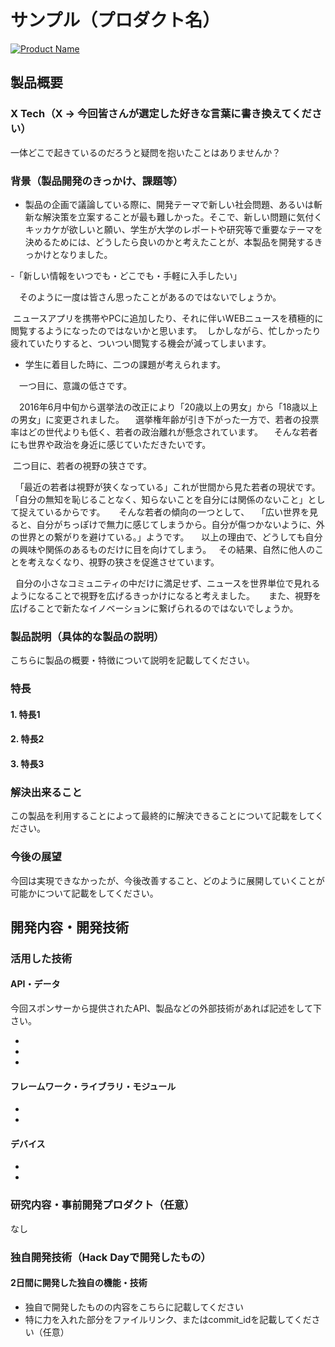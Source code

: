 # サンプル（プロダクト名）

[![Product Name](https://raw.github.com/GabLeRoux/WebMole/master/ressources/WebMole_Youtube_Video.png)](https://www.youtube.com/channel/UC4PtjOfZTbVp9DwtJv82Lzg)

## 製品概要
### X Tech（X → 今回皆さんが選定した好きな言葉に書き換えてください）
一体どこで起きているのだろうと疑問を抱いたことはありませんか？

### 背景（製品開発のきっかけ、課題等）

- 製品の企画で議論している際に、開発テーマで新しい社会問題、あるいは斬新な解決策を立案することが最も難しかった。そこで、新しい問題に気付くキッカケが欲しいと願い、学生が大学のレポートや研究等で重要なテーマを決めるためには、どうしたら良いのかと考えたことが、本製品を開発するきっかけとなりました。

-「新しい情報をいつでも・どこでも・手軽に入手したい」

　そのように一度は皆さん思ったことがあるのではないでしょうか。
  
  ニュースアプリを携帯やPCに追加したり、それに伴いWEBニュースを積極的に閲覧するようになったのではないかと思います。
  しかしながら、忙しかったり疲れていたりすると、ついつい閲覧する機会が減ってしまいます。
   
- 学生に着目した時に、二つの課題が考えられます。

　一つ目に、意識の低さです。
  
 　2016年6月中旬から選挙法の改正により「20歳以上の男女」から「18歳以上の男女」に変更されました。
 　選挙権年齢が引き下がった一方で、若者の投票率はどの世代よりも低く、若者の政治離れが懸念されています。
 　そんな若者にも世界や政治を身近に感じていただきたいです。
  
  二つ目に、若者の視野の狭さです。
   
   「最近の若者は視野が狭くなっている」これが世間から見た若者の現状です。
   「自分の無知を恥じることなく、知らないことを自分には関係のないこと」として捉えているからです。
  　そんな若者の傾向の一つとして、
   「広い世界を見ると、自分がちっぽけで無力に感じてしまうから。自分が傷つかないように、外の世界との繋がりを避けている。」ようです。
   
   以上の理由で、どうしても自分の興味や関係のあるものだけに目を向けてしまう。
   その結果、自然に他人のことを考えなくなり、視野の狭さを促進させています。
   
   自分の小さなコミュニティの中だけに満足せず、ニュースを世界単位で見れるようになることで視野を広げるきっかけになると考えました。
  　また、視野を広げることで新たなイノベーションに繋げられるのではないでしょうか。
 　　
 
 

### 製品説明（具体的な製品の説明）
こちらに製品の概要・特徴について説明を記載してください。

### 特長

#### 1. 特長1

#### 2. 特長2

#### 3. 特長3

### 解決出来ること
この製品を利用することによって最終的に解決できることについて記載をしてください。

### 今後の展望
今回は実現できなかったが、今後改善すること、どのように展開していくことが可能かについて記載をしてください。


## 開発内容・開発技術
### 活用した技術
#### API・データ
今回スポンサーから提供されたAPI、製品などの外部技術があれば記述をして下さい。

* 
* 
* 

#### フレームワーク・ライブラリ・モジュール
* 
* 

#### デバイス
* 
* 

### 研究内容・事前開発プロダクト（任意）
なし

### 独自開発技術（Hack Dayで開発したもの）
#### 2日間に開発した独自の機能・技術
* 独自で開発したものの内容をこちらに記載してください
* 特に力を入れた部分をファイルリンク、またはcommit_idを記載してください（任意）
